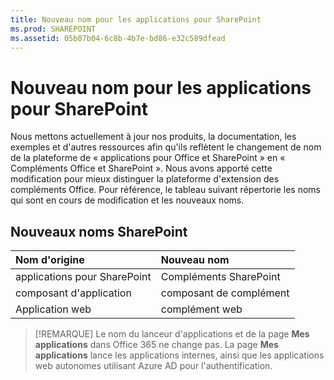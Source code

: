 ```yaml
---
title: Nouveau nom pour les applications pour SharePoint
ms.prod: SHAREPOINT
ms.assetid: 05b07b04-6c8b-4b7e-bd86-e32c589dfead
---
```



# Nouveau nom pour les applications pour SharePoint

Nous mettons actuellement à jour nos produits, la documentation, les exemples et d'autres ressources afin qu'ils reflètent le changement de nom de la plateforme de « applications pour Office et SharePoint » en « Compléments Office et SharePoint ». Nous avons apporté cette modification pour mieux distinguer la plateforme d'extension des compléments Office. Pour référence, le tableau suivant répertorie les noms qui sont en cours de modification et les nouveaux noms.
  
    
    


## Nouveaux noms SharePoint
<a name="bk_newname"> </a>



|**Nom d'origine**|**Nouveau nom**|
|:-----|:-----|
|applications pour SharePoint  <br/> |Compléments SharePoint  <br/> |
|composant d'application  <br/> |composant de complément  <br/> |
|Application web  <br/> |complément web  <br/> |
   

> [!REMARQUE]
> Le nom du lanceur d'applications et de la page **Mes applications** dans Office 365 ne change pas. La page **Mes applications** lance les applications internes, ainsi que les applications web autonomes utilisant Azure AD pour l'authentification.
  
    
    


